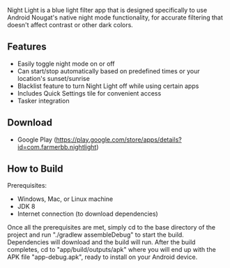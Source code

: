 ﻿Night Light is a blue light filter app that is designed specifically to use Android Nougat's native night mode functionality, for accurate filtering that doesn't affect contrast or other dark colors.

## Features
* Easily toggle night mode on or off
* Can start/stop automatically based on predefined times or your location's sunset/sunrise
* Blacklist feature to turn Night Light off while using certain apps
* Includes Quick Settings tile for convenient access
* Tasker integration

## Download
* Google Play (https://play.google.com/store/apps/details?id=com.farmerbb.nightlight)

## How to Build
Prerequisites:
* Windows, Mac, or Linux machine
* JDK 8
* Internet connection (to download dependencies)

Once all the prerequisites are met, simply cd to the base directory of the project and run "./gradlew assembleDebug" to start the build.  Dependencies will download and the build will run.  After the build completes, cd to "app/build/outputs/apk" where you will end up with the APK file "app-debug.apk", ready to install on your Android device.
